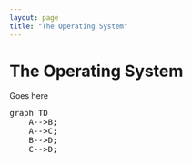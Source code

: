 ```yaml
---
layout: page
title: "The Operating System"
---
```


# The Operating System

Goes here

<pre class="mermaid">
graph TD
    A-->B;
    A-->C;
    B-->D;
    C-->D;
</pre>

<script type="module">
	import mermaid from 'https://cdn.jsdelivr.net/npm/mermaid@10/dist/mermaid.esm.min.mjs';
	mermaid.initialize({
		startOnLoad: true,
		theme: 'dark'
	});
</script>
